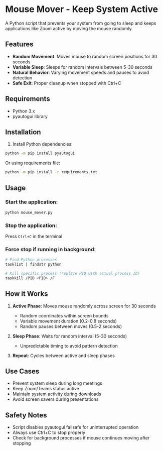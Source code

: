 # Mouse Mover - Keep System Active

A Python script that prevents your system from going to sleep and keeps applications like Zoom active by moving the mouse randomly.

## Features

- **Random Movement**: Moves mouse to random screen positions for 30 seconds
- **Variable Sleep**: Sleeps for random intervals between 5-30 seconds
- **Natural Behavior**: Varying movement speeds and pauses to avoid detection
- **Safe Exit**: Proper cleanup when stopped with Ctrl+C

## Requirements

- Python 3.x
- pyautogui library

## Installation

1. Install Python dependencies:
```bash
python -m pip install pyautogui
```

Or using requirements file:
```bash
python -m pip install -r requirements.txt
```

## Usage

### Start the application:
```bash
python mouse_mover.py
```

### Stop the application:
Press `Ctrl+C` in the terminal

### Force stop if running in background:
```bash
# Find Python processes
tasklist | findstr python

# Kill specific process (replace PID with actual process ID)
taskkill /PID <PID> /F
```

## How it Works

1. **Active Phase**: Moves mouse randomly across screen for 30 seconds
   - Random coordinates within screen bounds
   - Variable movement duration (0.2-0.8 seconds)
   - Random pauses between moves (0.5-2 seconds)

2. **Sleep Phase**: Waits for random interval (5-30 seconds)
   - Unpredictable timing to avoid pattern detection

3. **Repeat**: Cycles between active and sleep phases

## Use Cases

- Prevent system sleep during long meetings
- Keep Zoom/Teams status active
- Maintain system activity during downloads
- Avoid screen savers during presentations

## Safety Notes

- Script disables pyautogui failsafe for uninterrupted operation
- Always use Ctrl+C to stop properly
- Check for background processes if mouse continues moving after stopping